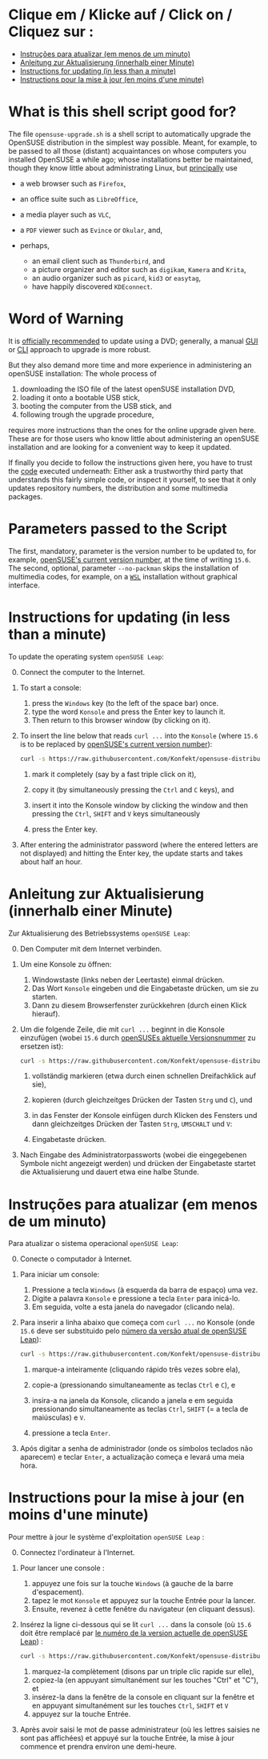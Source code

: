 # Clique em / Klicke auf  / Click on / Cliquez sur :

* [Instruções para atualizar (em menos de um minuto)](#instruções-para-atualizar-em-menos-de-um-minuto)
* [Anleitung zur Aktualisierung (innerhalb einer Minute)](#anleitung-zur-aktualisierung-innerhalb-einer-minute)
* [Instructions for updating (in less than a minute)](#instructions-for-updating-in-less-than-a-minute)
* [Instructions pour la mise à jour (en moins d'une minute)](#instructions-pour-la-mise-à-jour-en-moins-dune-minute)

# What is this shell script good for?

The file `opensuse-upgrade.sh` is a shell script to automatically upgrade the OpenSUSE distribution in the simplest way possible.
Meant, for example, to be passed to all those (distant) acquaintances on whose computers you installed OpenSUSE a while ago;
whose installations better be maintained, though they know little about administrating Linux, but [principally](http://opensuse-guide.org/apps.php) use

- a web browser such as `Firefox`,
- an office suite such as `LibreOffice`,
- a media player such as `VLC`,
- a `PDF` viewer such as `Evince` or `Okular`, and,
- perhaps,

    - an email client such as `Thunderbird`, and
    - a picture organizer and editor such as `digikam`, `Kamera` and `Krita`,
    - an audio organizer such as `picard`, `kid3` or `easytag`,
    - have happily discovered `KDEconnect`.

# Word of Warning

It is [officially recommended](https://en.opensuse.org/SDB:System_upgrade#Summary) to update using a DVD;
generally, a manual [GUI](https://linuxkamarada.com/en/2021/12/23/linux-kamarada-and-opensuse-leap-how-to-upgrade-from-152-to-153/) or [CLI](https://www.cyberciti.biz/faq/how-to-upgrade-opensuse-15-2-to-15-3-using-the-cli/) approach to upgrade is more robust.

But they also demand more time and more experience in administering an openSUSE installation:
The whole process of

1. downloading the ISO file of the latest openSUSE installation DVD,
1. loading it onto a bootable USB stick,
1. booting the computer from the USB stick, and
1. following trough the upgrade procedure,

requires more instructions than the ones for the online upgrade given here.
These are for those users who know little about administering an openSUSE installation and are looking for a convenient way to keep it updated.

If finally you decide to follow the instructions given here, you have to trust the [code](https://github.com/Konfekt/opensuse-distribution-upgrade.sh/blob/master/opensuse-upgrade.sh) executed underneath:
Either ask a trustworthy third party that understands this fairly simple code, or inspect it yourself, to see that it only updates repository numbers, the distribution and some multimedia packages.

# Parameters passed to the Script

The first, mandatory, parameter is the version number to be updated to, for example, [openSUSE's current version number](https://en.opensuse.org/openSUSE:Release_Notes), at the time of writing `15.6`.
The second, optional, parameter `--no-packman` skips the installation of multimedia codes, for example, on a [`WSL`](https://github.com/microsoft/WSL/) installation without graphical interface.

# Instructions for updating (in less than a minute)

To update the operating system `openSUSE Leap`:

0. Connect the computer to the Internet.
1. To start a console:

    1. press the `Windows` key (to the left of the space bar) once.
    1. type the word `Konsole` and press the Enter key to launch it.
    1. Then return to this browser window (by clicking on it).

2. To insert the line below that reads `curl ...` into the `Konsole` (where `15.6` is to be replaced by [openSUSE's current version number](https://en.opensuse.org/openSUSE:Release_Notes)):

    ```sh
    curl -s https://raw.githubusercontent.com/Konfekt/opensuse-distribution-upgrade.sh/master/opensuse-upgrade.sh | sudo bash /dev/stdin 15.6
    ```

    1. mark it completely (say by a fast triple click on it),
    1. copy it (by simultaneously pressing the `Ctrl` and `C` keys), and
    1. insert it into the Konsole window by clicking the window and then pressing the `Ctrl`, `SHIFT` and `V` keys simultaneously

    1. press the Enter key.

3. After entering the administrator password (where the entered letters are not displayed) and hitting the Enter key, the update starts and takes about half an hour.

# Anleitung zur Aktualisierung (innerhalb einer Minute)

Zur Aktualisierung des Betriebssystems `openSUSE Leap`:

0. Den Computer mit dem Internet verbinden.
1. Um eine Konsole zu öffnen:

    1. Windowstaste (links neben der Leertaste) einmal drücken.
    1. Das Wort `Konsole` eingeben und die Eingabetaste drücken, um sie zu starten.
    1. Dann zu diesem Browserfenster zurückkehren (durch einen Klick hierauf).

2. Um die folgende Zeile, die mit `curl ...` beginnt in die Konsole einzufügen (wobei `15.6` durch [openSUSEs aktuelle Versionsnummer](https://de.opensuse.org/Versionshinweise) zu ersetzen ist):

    ```sh
    curl -s https://raw.githubusercontent.com/Konfekt/opensuse-distribution-upgrade.sh/master/opensuse-upgrade.sh | sudo bash /dev/stdin 15.6
    ```

    1. vollständig markieren (etwa durch einen schnellen Dreifachklick auf sie),
    1. kopieren (durch gleichzeitges Drücken der Tasten `Strg` und `C`), und
    1. in das Fenster der Konsole einfügen durch Klicken des Fensters und dann gleichzeitges Drücken der Tasten `Strg`, `UMSCHALT` und `V`:

    1. Eingabetaste drücken.

3. Nach Eingabe des Administratorpassworts (wobei die eingegebenen Symbole nicht angezeigt werden) und drücken der Eingabetaste startet die Aktualisierung und dauert etwa eine halbe Stunde.

# Instruções para atualizar (em menos de um minuto)

Para atualizar o sistema operacional `openSUSE Leap`:

0. Conecte o computador à Internet.
1. Para iniciar um console:

    1. Pressione a tecla `Windows` (à esquerda da barra de espaço) uma vez.
    1. Digite a palavra `Konsole` e pressione a tecla `Enter` para inicá-lo.
    1. Em seguida, volte a esta janela do navegador (clicando nela).

2. Para inserir a linha abaixo que começa com `curl ...`  no Konsole (onde `15.6` deve ser substituido pelo [número da versão atual de openSUSE Leap](https://en.opensuse.org/openSUSE:Release_Notes)):

    ```sh
    curl -s https://raw.githubusercontent.com/Konfekt/opensuse-distribution-upgrade.sh/master/opensuse-upgrade.sh | sudo bash /dev/stdin 15.6
    ```

    1. marque-a inteiramente (cliquando rápido três vezes sobre ela),
    1. copie-a (pressionando simultaneamente as teclas `Ctrl` e `C`), e
    1. insira-a na janela da Konsole, clicando a janela e em seguida pressionando simultaneamente as teclas `Ctrl`, `SHIFT` (= a tecla de maiúsculas) e `V`.

    1. pressione a tecla `Enter`.

3. Após digitar a senha de administrador (onde os símbolos teclados não aparecem) e teclar `Enter`, a actualização começa e levará uma meia hora.

# Instructions pour la mise à jour (en moins d'une minute)

Pour mettre à jour le système d'exploitation `openSUSE Leap` :

0. Connectez l'ordinateur à l'Internet.
1. Pour lancer une console :

    1. appuyez une fois sur la touche `Windows` (à gauche de la barre d'espacement).
    1. tapez le mot `Konsole` et appuyez sur la touche Entrée pour la lancer.
    1. Ensuite, revenez à cette fenêtre du navigateur (en cliquant dessus).

2. Insérez la ligne ci-dessous qui se lit `curl ...` dans la console (où `15.6` doit être remplacé par [le numéro de la version actuelle de openSUSE Leap](https://en.opensuse.org/openSUSE:Release_Notes)) :

    ```sh
    curl -s https://raw.githubusercontent.com/Konfekt/opensuse-distribution-upgrade.sh/master/opensuse-upgrade.sh | sudo bash /dev/stdin 15.6
    ```

    1. marquez-la complètement (disons par un triple clic rapide sur elle),
    1. copiez-la (en appuyant simultanément sur les touches "Ctrl" et "C"), et
    1. insérez-la dans la fenêtre de la console en cliquant sur la fenêtre et en appuyant simultanément sur les touches `Ctrl`, `SHIFT` et `V`
    1. appuyez sur la touche Entrée.

3. Après avoir saisi le mot de passe administrateur (où les lettres saisies ne sont pas affichées) et appuyé sur la touche Entrée, la mise à jour commence et prendra environ une demi-heure.
